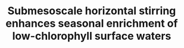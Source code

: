 ---
title: "Submesoscale horizontal stirring enhances seasonal enrichment of low-chlorophyll surface waters"
authors: "Fadida, Y., V. Verma, R. Barkan, E. Biton, A. Solodoch, Y. Lehahn"
journal: "Submitted"
year: 2024
doi: ""
url: ""
pdf: false
openAccess: false
abstract: ""
keywords: ["submesoscale", "horizontal stirring", "chlorophyll", "ocean dynamics"]
featured: false
status: "submitted"
---